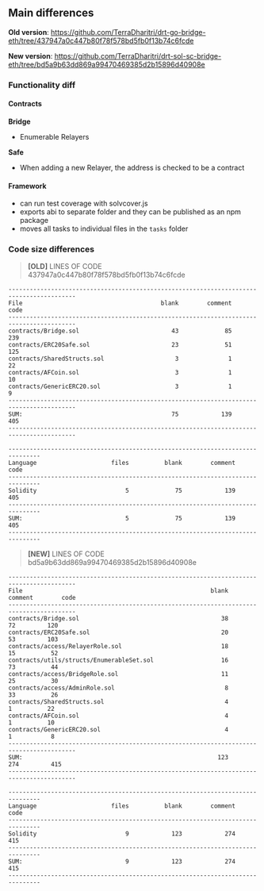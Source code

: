 ## Main differences

**Old version**: https://github.com/TerraDharitri/drt-go-bridge-eth/tree/437947a0c447b80f78f578bd5fb0f13b74c6fcde

**New version**: https://github.com/TerraDharitri/drt-sol-sc-bridge-eth/tree/bd5a9b63dd869a99470469385d2b15896d40908e

### Functionality diff

#### Contracts

**Bridge**

- Enumerable Relayers

**Safe**

- When adding a new Relayer, the address is checked to be a contract

#### Framework

- can run test coverage with solvcover.js
- exports abi to separate folder and they can be published as an npm package
- moves all tasks to individual files in the `tasks` folder

### Code size differences

> **[OLD]** LINES OF CODE 437947a0c447b80f78f578bd5fb0f13b74c6fcde

```
-----------------------------------------------------------------------------------------
File                                       blank        comment           code
-----------------------------------------------------------------------------------------
contracts/Bridge.sol                          43             85            239
contracts/ERC20Safe.sol                       23             51            125
contracts/SharedStructs.sol                    3              1             22
contracts/AFCoin.sol                           3              1             10
contracts/GenericERC20.sol                     3              1              9
-----------------------------------------------------------------------------------------
SUM:                                          75            139            405
-----------------------------------------------------------------------------------------

-------------------------------------------------------------------------------
Language                     files          blank        comment           code
-------------------------------------------------------------------------------
Solidity                         5             75            139            405
-------------------------------------------------------------------------------
SUM:                             5             75            139            405
-------------------------------------------------------------------------------
```

> **[NEW]** LINES OF CODE bd5a9b63dd869a99470469385d2b15896d40908e

```
-----------------------------------------------------------------------------------------
File                                                     blank        comment        code
-----------------------------------------------------------------------------------------
contracts/Bridge.sol                                        38             72         120
contracts/ERC20Safe.sol                                     20             53         103
contracts/access/RelayerRole.sol                            18             15          52
contracts/utils/structs/EnumerableSet.sol                   16             73          44
contracts/access/BridgeRole.sol                             11             25          30
contracts/access/AdminRole.sol                               8             33          26
contracts/SharedStructs.sol                                  4              1          22
contracts/AFCoin.sol                                         4              1          10
contracts/GenericERC20.sol                                   4              1           8
-----------------------------------------------------------------------------------------
SUM:                                                       123            274         415
-----------------------------------------------------------------------------------------

-------------------------------------------------------------------------------
Language                     files          blank        comment           code
-------------------------------------------------------------------------------
Solidity                         9            123            274            415
-------------------------------------------------------------------------------
SUM:                             9            123            274            415
-------------------------------------------------------------------------------
```
